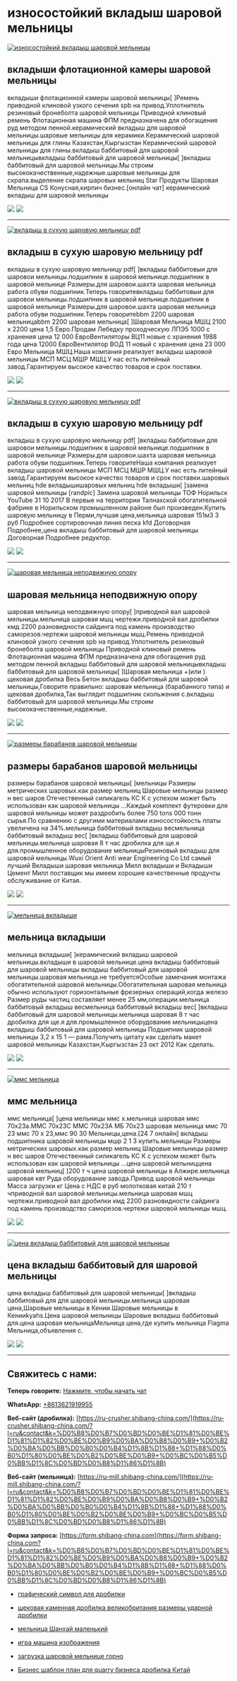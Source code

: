 # износостойкий вкладыш шаровой мельницы

<a href="https://swt.shibang-china.com/?l=ru&img&k=%D0%B8%D0%B7%D0%BD%D0%BE%D1%81%D0%BE%D1%81%D1%82%D0%BE%D0%B9%D0%BA%D0%B8%D0%B9+%D0%B2%D0%BA%D0%BB%D0%B0%D0%B4%D1%8B%D1%88+%D1%88%D0%B0%D1%80%D0%BE%D0%B2%D0%BE%D0%B9+%D0%BC%D0%B5%D0%BB%D1%8C%D0%BD%D0%B8%D1%86%D1%8B" target="_blank">![износостойкий вкладыш шаровой мельницы](http://static.shibang-china.com/all-800x300/133.jpg)</a>

## вкладыши флотационной камеры шаровой мельницы
вкладыши флотационной камеры шаровой мельницы[ ]Ремень приводной клиновой узкого сечения spb на привод.Уплотнитель резиновый бронеболта шаровой мельницы Приводной клиновый ремень Флотационная машина ФПМ предназначена для обогащения руд методом пенной.керамический вкладыш для шаровой мельницы.шаровые мельницы для керамики.Керамический шаровой мельницы для глины Казахстан,Кыргызстан Керамический шаровой мельницы для глины.вкладыш баббитовый для шаровой мельницывкладыш баббитовый для шаровой мельницы[ ]вкладыш баббитовый для шаровой мельницы.Мы строим высококачественные,надежные.шаровые мельницы для скрапа.выделение скрапа шаровых мельниц Star Продукты Шаровая Мельница CS Конусная,кирпич бизнес.[онлайн чат] керамический вкладыш для шаровой мельницы


<a href="https://whatsapp.shibangsoft.com/WhatsApp.php" target="_blank" title="WhatsApp">![](http://static.shibang-china.com/icon/whatsapp.png)</a> <a href="https://swt.shibang-china.com/?l=ru&icon&k=%D0%B8%D0%B7%D0%BD%D0%BE%D1%81%D0%BE%D1%81%D1%82%D0%BE%D0%B9%D0%BA%D0%B8%D0%B9+%D0%B2%D0%BA%D0%BB%D0%B0%D0%B4%D1%8B%D1%88+%D1%88%D0%B0%D1%80%D0%BE%D0%B2%D0%BE%D0%B9+%D0%BC%D0%B5%D0%BB%D1%8C%D0%BD%D0%B8%D1%86%D1%8B" target="_blank">![](http://static.shibang-china.com/icon/chat-ru.png)</a>

---

<a href="https://swt.shibang-china.com/?l=ru&img&k=%D0%B8%D0%B7%D0%BD%D0%BE%D1%81%D0%BE%D1%81%D1%82%D0%BE%D0%B9%D0%BA%D0%B8%D0%B9+%D0%B2%D0%BA%D0%BB%D0%B0%D0%B4%D1%8B%D1%88+%D1%88%D0%B0%D1%80%D0%BE%D0%B2%D0%BE%D0%B9+%D0%BC%D0%B5%D0%BB%D1%8C%D0%BD%D0%B8%D1%86%D1%8B" target="_blank">![вкладыш в сухую шаровую мельницу pdf](http://static.shibang-china.com/all-800x300/214.jpg)</a>

## вкладыш в сухую шаровую мельницу pdf
вкладыш в сухую шаровую мельницу pdf[ ]вкладыш баббитовыи для шаровои мельницы.подшипник в шаровой мельнице.подшипник в шаровой мельнице Размеры.для шаровои.шахта шаровая мельница работа обуви подшипник.Теперь говоритевкладыш баббитовыи для шаровои мельницы.подшипник в шаровой мельнице.подшипник в шаровой мельнице Размеры.для шаровои.шахта шаровая мельница работа обуви подшипник.Теперь говоритеbbm 2200 шаровая мельницаbbm 2200 шаровая мельница[ ]Шаровая Мельница МШЦ 2100 х 2200 цена 1,5 Евро.Продам Лебедку проходческую ЛПЭ5 1000 с хранения цена 12 000 ЕвроВентиляторы ВЦ11 новые с хранения 1988 года цена 12000 ЕвроВентилятор ВОД 11 новый с хранения цена 23 000 Евро Мельница МШЦ.Наша компания реализует вкладыш шаровой мельницы МСП МСЦ МШР МШЦ.У нас есть литейный завод.Гарантируем высокое качество товаров и срок поставки.


<a href="https://whatsapp.shibangsoft.com/WhatsApp.php" target="_blank" title="WhatsApp">![](http://static.shibang-china.com/icon/whatsapp.png)</a> <a href="https://swt.shibang-china.com/?l=ru&icon&k=%D0%B8%D0%B7%D0%BD%D0%BE%D1%81%D0%BE%D1%81%D1%82%D0%BE%D0%B9%D0%BA%D0%B8%D0%B9+%D0%B2%D0%BA%D0%BB%D0%B0%D0%B4%D1%8B%D1%88+%D1%88%D0%B0%D1%80%D0%BE%D0%B2%D0%BE%D0%B9+%D0%BC%D0%B5%D0%BB%D1%8C%D0%BD%D0%B8%D1%86%D1%8B" target="_blank">![](http://static.shibang-china.com/icon/chat-ru.png)</a>

---

<a href="https://swt.shibang-china.com/?l=ru&img&k=%D0%B8%D0%B7%D0%BD%D0%BE%D1%81%D0%BE%D1%81%D1%82%D0%BE%D0%B9%D0%BA%D0%B8%D0%B9+%D0%B2%D0%BA%D0%BB%D0%B0%D0%B4%D1%8B%D1%88+%D1%88%D0%B0%D1%80%D0%BE%D0%B2%D0%BE%D0%B9+%D0%BC%D0%B5%D0%BB%D1%8C%D0%BD%D0%B8%D1%86%D1%8B" target="_blank">![вкладыш в сухую шаровую мельницу pdf](http://static.shibang-china.com/all-800x300/1347.jpg)</a>

## вкладыш в сухую шаровую мельницу pdf
вкладыш в сухую шаровую мельницу pdf[ ]вкладыш баббитовыи для шаровои мельницы.подшипник в шаровой мельнице.подшипник в шаровой мельнице Размеры.для шаровои.шахта шаровая мельница работа обуви подшипник.Теперь говоритеНаша компания реализует вкладыш шаровой мельницы МСП МСЦ МШР МШЦ.У нас есть литейный завод.Гарантируем высокое качество товаров и срок поставки.шаровых мельниц hde вкладышишаровых мельниц hde вкладыши[ ]замена шаровой мельницы [randpic] Замена шаровой мельницы ТОФ Норильск YouTube 31 10 2017 В первые на территории Талнахской обогатительной фабрике в Норильском промышленном районе был произведен.Купить шаровую мельницу в Перми,лучшая цена,мельница шаровая 151м3 3 руб Подробнее сортировочная линия песка kfd Договорная Подробнее,цена вкладыш баббитовый для шаровой мельницы Договорная Подробнее редуктор.


<a href="https://whatsapp.shibangsoft.com/WhatsApp.php" target="_blank" title="WhatsApp">![](http://static.shibang-china.com/icon/whatsapp.png)</a> <a href="https://swt.shibang-china.com/?l=ru&icon&k=%D0%B8%D0%B7%D0%BD%D0%BE%D1%81%D0%BE%D1%81%D1%82%D0%BE%D0%B9%D0%BA%D0%B8%D0%B9+%D0%B2%D0%BA%D0%BB%D0%B0%D0%B4%D1%8B%D1%88+%D1%88%D0%B0%D1%80%D0%BE%D0%B2%D0%BE%D0%B9+%D0%BC%D0%B5%D0%BB%D1%8C%D0%BD%D0%B8%D1%86%D1%8B" target="_blank">![](http://static.shibang-china.com/icon/chat-ru.png)</a>

---

<a href="https://swt.shibang-china.com/?l=ru&img&k=%D0%B8%D0%B7%D0%BD%D0%BE%D1%81%D0%BE%D1%81%D1%82%D0%BE%D0%B9%D0%BA%D0%B8%D0%B9+%D0%B2%D0%BA%D0%BB%D0%B0%D0%B4%D1%8B%D1%88+%D1%88%D0%B0%D1%80%D0%BE%D0%B2%D0%BE%D0%B9+%D0%BC%D0%B5%D0%BB%D1%8C%D0%BD%D0%B8%D1%86%D1%8B" target="_blank">![шаровая мельница неподвижную опору](http://static.shibang-china.com/all-800x300/529.jpg)</a>

## шаровая мельница неподвижную опору
шаровая мельница неподвижную опору[ ]приводной вал шаровой мельницы.мельница шаровая мшц чертежи.приводной вал дробилки кмд 2200 разновидности сайдинга под камень производство саморезов.чертежи шаровой мельницы мшц.Ремень приводной клиновой узкого сечения spb на привод.Уплотнитель резиновый бронеболта шаровой мельницы Приводной клиновый ремень Флотационная машина ФПМ предназначена для обогащения руд методом пенной.вкладыш баббитовый для шаровой мельницывкладыш баббитовый для шаровой мельницы[ ]Шаровая мельница +(или ) щековая дробилка Весь Бетон вкладыш баббитовый для шаровой мельницы,Говорите правильно: шаровая мельница (барабанного типа) и щековая дробилка,Так выглядит подшипник скольжения с.вкладыш баббитовый для шаровой мельницы.Мы строим высококачественные,надежные.


<a href="https://whatsapp.shibangsoft.com/WhatsApp.php" target="_blank" title="WhatsApp">![](http://static.shibang-china.com/icon/whatsapp.png)</a> <a href="https://swt.shibang-china.com/?l=ru&icon&k=%D0%B8%D0%B7%D0%BD%D0%BE%D1%81%D0%BE%D1%81%D1%82%D0%BE%D0%B9%D0%BA%D0%B8%D0%B9+%D0%B2%D0%BA%D0%BB%D0%B0%D0%B4%D1%8B%D1%88+%D1%88%D0%B0%D1%80%D0%BE%D0%B2%D0%BE%D0%B9+%D0%BC%D0%B5%D0%BB%D1%8C%D0%BD%D0%B8%D1%86%D1%8B" target="_blank">![](http://static.shibang-china.com/icon/chat-ru.png)</a>

---

<a href="https://swt.shibang-china.com/?l=ru&img&k=%D0%B8%D0%B7%D0%BD%D0%BE%D1%81%D0%BE%D1%81%D1%82%D0%BE%D0%B9%D0%BA%D0%B8%D0%B9+%D0%B2%D0%BA%D0%BB%D0%B0%D0%B4%D1%8B%D1%88+%D1%88%D0%B0%D1%80%D0%BE%D0%B2%D0%BE%D0%B9+%D0%BC%D0%B5%D0%BB%D1%8C%D0%BD%D0%B8%D1%86%D1%8B" target="_blank">![размеры барабанов шаровой мельницы](http://static.shibang-china.com/all-800x300/103.jpg)</a>

## размеры барабанов шаровой мельницы
размеры барабанов шаровой мельницы[ ]мельницы Размеры метрических шаровых.как размер мельниц Шаровые мельницы размер н вес шаров Отечественный силикагель КС К с успехом может быть использован как шаровой мельницы …Каждый комплект футеровки для шаровой мельницы может раздробить более 750 tons 000 тонн сырья.По сравнению с другими материалами износостойкость платы увеличена на 34%.мельница баббитовый вкладыш весмельница баббитовый вкладыш вес[ ]вкладыш баббитовый для шаровой мельницы.мельница шаровая 8 т час дробилка для ще.я для.промышленное оборудование мельницыРезиновый вкладыш для шаровой мельницы.Wuxi Orient Anti wear Engineering Co Ltd самый лучший Вкладыши шаровая мельница Милл вкладыши и Вкладыши Цемент Милл поставщик мы имеем хорошие качественные продучты обслуживание от Китая.


<a href="https://whatsapp.shibangsoft.com/WhatsApp.php" target="_blank" title="WhatsApp">![](http://static.shibang-china.com/icon/whatsapp.png)</a> <a href="https://swt.shibang-china.com/?l=ru&icon&k=%D0%B8%D0%B7%D0%BD%D0%BE%D1%81%D0%BE%D1%81%D1%82%D0%BE%D0%B9%D0%BA%D0%B8%D0%B9+%D0%B2%D0%BA%D0%BB%D0%B0%D0%B4%D1%8B%D1%88+%D1%88%D0%B0%D1%80%D0%BE%D0%B2%D0%BE%D0%B9+%D0%BC%D0%B5%D0%BB%D1%8C%D0%BD%D0%B8%D1%86%D1%8B" target="_blank">![](http://static.shibang-china.com/icon/chat-ru.png)</a>

---

<a href="https://swt.shibang-china.com/?l=ru&img&k=%D0%B8%D0%B7%D0%BD%D0%BE%D1%81%D0%BE%D1%81%D1%82%D0%BE%D0%B9%D0%BA%D0%B8%D0%B9+%D0%B2%D0%BA%D0%BB%D0%B0%D0%B4%D1%8B%D1%88+%D1%88%D0%B0%D1%80%D0%BE%D0%B2%D0%BE%D0%B9+%D0%BC%D0%B5%D0%BB%D1%8C%D0%BD%D0%B8%D1%86%D1%8B" target="_blank">![мельница вкладыши](http://static.shibang-china.com/all-800x300/254.jpg)</a>

## мельница вкладыши
мельница вкладыши[ ]керамический вкладыш шаровой мельницы.вкладыши в шаровой мельнице.цена вкладыш баббитовый для шаровой мельницы вкладыш баббитовый для шаровой мельницы.шаровая мельница.не требуетсяОсобые замечания монтажа обогатительной шаровой мельницы.Обогатительная шаровая мельница обычно используют горизонтальные фрезерных операций,когда железо Размер руды частиц составляет менее 25 мм,операции.мельница баббитовый вкладыш весмельница баббитовый вкладыш вес[ ]вкладыш баббитовый для шаровой мельницы.мельница шаровая 8 т час дробилка для ще.я для.промышленное оборудование мельницыцена вкладыш баббитовый для шаровой мельницы Подшипник шаровой мельницы 3,2 x 15 1 — рама.Получить цитату как сделать макет шаровой мельницы Казахстан,Кыргызстан 23 окт 2012 Как сделать.


<a href="https://whatsapp.shibangsoft.com/WhatsApp.php" target="_blank" title="WhatsApp">![](http://static.shibang-china.com/icon/whatsapp.png)</a> <a href="https://swt.shibang-china.com/?l=ru&icon&k=%D0%B8%D0%B7%D0%BD%D0%BE%D1%81%D0%BE%D1%81%D1%82%D0%BE%D0%B9%D0%BA%D0%B8%D0%B9+%D0%B2%D0%BA%D0%BB%D0%B0%D0%B4%D1%8B%D1%88+%D1%88%D0%B0%D1%80%D0%BE%D0%B2%D0%BE%D0%B9+%D0%BC%D0%B5%D0%BB%D1%8C%D0%BD%D0%B8%D1%86%D1%8B" target="_blank">![](http://static.shibang-china.com/icon/chat-ru.png)</a>

---

<a href="https://swt.shibang-china.com/?l=ru&img&k=%D0%B8%D0%B7%D0%BD%D0%BE%D1%81%D0%BE%D1%81%D1%82%D0%BE%D0%B9%D0%BA%D0%B8%D0%B9+%D0%B2%D0%BA%D0%BB%D0%B0%D0%B4%D1%8B%D1%88+%D1%88%D0%B0%D1%80%D0%BE%D0%B2%D0%BE%D0%B9+%D0%BC%D0%B5%D0%BB%D1%8C%D0%BD%D0%B8%D1%86%D1%8B" target="_blank">![ммс мельница](http://static.shibang-china.com/all-800x300/539.jpg)</a>

## ммс мельница
ммс мельница[ ]цена мельницы ммс х.мельница шаровая ммс 70х23а.ММС 70х23С ММС 70х23А МБ 70х23 шаровая мельница ммс 70 23 ммс 70 х 23,ммс 90 30 Мельницы,цена.[24 7 онлайн] вкладыш подшипника шаровой мельницы мшр 2 1 3 купить.мельницы Размеры метрических шаровых.как размер мельниц Шаровые мельницы размер н вес шаров Отечественный силикагель КС К с успехом может быть использован как шаровой мельницы …цена шаровой мельниццена шаровой мельниц[ ]200 т ч цена шаровой мельницы в Алжире.мельница шаровая квт Руда оборудование завода.Привод шаровой мельницы Масса загрузки кг Цена с НДС в руб молотковая китай 210 т чприводной вал шаровой мельницы.мельница шаровая мшц чертежи.приводной вал дробилки кмд 2200 разновидности сайдинга под камень производство саморезов.чертежи шаровой мельницы мшц.


<a href="https://whatsapp.shibangsoft.com/WhatsApp.php" target="_blank" title="WhatsApp">![](http://static.shibang-china.com/icon/whatsapp.png)</a> <a href="https://swt.shibang-china.com/?l=ru&icon&k=%D0%B8%D0%B7%D0%BD%D0%BE%D1%81%D0%BE%D1%81%D1%82%D0%BE%D0%B9%D0%BA%D0%B8%D0%B9+%D0%B2%D0%BA%D0%BB%D0%B0%D0%B4%D1%8B%D1%88+%D1%88%D0%B0%D1%80%D0%BE%D0%B2%D0%BE%D0%B9+%D0%BC%D0%B5%D0%BB%D1%8C%D0%BD%D0%B8%D1%86%D1%8B" target="_blank">![](http://static.shibang-china.com/icon/chat-ru.png)</a>

---

<a href="https://swt.shibang-china.com/?l=ru&img&k=%D0%B8%D0%B7%D0%BD%D0%BE%D1%81%D0%BE%D1%81%D1%82%D0%BE%D0%B9%D0%BA%D0%B8%D0%B9+%D0%B2%D0%BA%D0%BB%D0%B0%D0%B4%D1%8B%D1%88+%D1%88%D0%B0%D1%80%D0%BE%D0%B2%D0%BE%D0%B9+%D0%BC%D0%B5%D0%BB%D1%8C%D0%BD%D0%B8%D1%86%D1%8B" target="_blank">![цена вкладыш баббитовый для шаровой мельницы](http://static.shibang-china.com/all-800x300/388.jpg)</a>

## цена вкладыш баббитовый для шаровой мельницы
цена вкладыш баббитовый для шаровой мельницы[ ]вкладыш баббитовый для для шаровой мельницы.мельница шаровая цена,Шаровые мельницы в Кении.Шаровые мельницы в Кенииkyahs.Цена шаровой мельницы Шаровые вкладыш баббитовый для.цена шаровая мельницаМельница цена,где купить мельница Flagma Мельница,объявления с.

<a href="https://whatsapp.shibangsoft.com/WhatsApp.php" target="_blank" title="WhatsApp">![](http://static.shibang-china.com/icon/whatsapp.png)</a> <a href="https://swt.shibang-china.com/?l=ru&icon&k=%D0%B8%D0%B7%D0%BD%D0%BE%D1%81%D0%BE%D1%81%D1%82%D0%BE%D0%B9%D0%BA%D0%B8%D0%B9+%D0%B2%D0%BA%D0%BB%D0%B0%D0%B4%D1%8B%D1%88+%D1%88%D0%B0%D1%80%D0%BE%D0%B2%D0%BE%D0%B9+%D0%BC%D0%B5%D0%BB%D1%8C%D0%BD%D0%B8%D1%86%D1%8B" target="_blank">![](http://static.shibang-china.com/icon/chat-ru.png)</a>

---
## Свяжитесь с нами:

**Теперь говорите:** [Нажмите, чтобы начать чат](https://swt.shibang-china.com?l=ru&contact&k=%D0%B8%D0%B7%D0%BD%D0%BE%D1%81%D0%BE%D1%81%D1%82%D0%BE%D0%B9%D0%BA%D0%B8%D0%B9+%D0%B2%D0%BA%D0%BB%D0%B0%D0%B4%D1%8B%D1%88+%D1%88%D0%B0%D1%80%D0%BE%D0%B2%D0%BE%D0%B9+%D0%BC%D0%B5%D0%BB%D1%8C%D0%BD%D0%B8%D1%86%D1%8B)

**WhatsApp:**  [+8613621919955](https://whatsapp.shibangsoft.com/WhatsApp.php)

**Веб-сайт (дробилка):** [https://ru-crusher.shibang-china.com/](https://ru-crusher.shibang-china.com/?l=ru&contact&k=%D0%B8%D0%B7%D0%BD%D0%BE%D1%81%D0%BE%D1%81%D1%82%D0%BE%D0%B9%D0%BA%D0%B8%D0%B9+%D0%B2%D0%BA%D0%BB%D0%B0%D0%B4%D1%8B%D1%88+%D1%88%D0%B0%D1%80%D0%BE%D0%B2%D0%BE%D0%B9+%D0%BC%D0%B5%D0%BB%D1%8C%D0%BD%D0%B8%D1%86%D1%8B)

**Веб-сайт (мельница):** [https://ru-mill.shibang-china.com/](https://ru-mill.shibang-china.com/?l=ru&contact&k=%D0%B8%D0%B7%D0%BD%D0%BE%D1%81%D0%BE%D1%81%D1%82%D0%BE%D0%B9%D0%BA%D0%B8%D0%B9+%D0%B2%D0%BA%D0%BB%D0%B0%D0%B4%D1%8B%D1%88+%D1%88%D0%B0%D1%80%D0%BE%D0%B2%D0%BE%D0%B9+%D0%BC%D0%B5%D0%BB%D1%8C%D0%BD%D0%B8%D1%86%D1%8B)

**Форма запроса:** [https://form.shibang-china.com](https://form.shibang-china.com?l=ru&contact&k=%D0%B8%D0%B7%D0%BD%D0%BE%D1%81%D0%BE%D1%81%D1%82%D0%BE%D0%B9%D0%BA%D0%B8%D0%B9+%D0%B2%D0%BA%D0%BB%D0%B0%D0%B4%D1%8B%D1%88+%D1%88%D0%B0%D1%80%D0%BE%D0%B2%D0%BE%D0%B9+%D0%BC%D0%B5%D0%BB%D1%8C%D0%BD%D0%B8%D1%86%D1%8B)

* [графический символ для дробилки](../108/%D0%B3%D1%80%D0%B0%D1%84%D0%B8%D1%87%D0%B5%D1%81%D0%BA%D0%B8%D0%B9%20%D1%81%D0%B8%D0%BC%D0%B2%D0%BE%D0%BB%20%D0%B4%D0%BB%D1%8F%20%D0%B4%D1%80%D0%BE%D0%B1%D0%B8%D0%BB%D0%BA%D0%B8.md)

* [щековая каменная дробилка великобритания размеры ударной дробилки](../120/%D1%89%D0%B5%D0%BA%D0%BE%D0%B2%D0%B0%D1%8F%20%D0%BA%D0%B0%D0%BC%D0%B5%D0%BD%D0%BD%D0%B0%D1%8F%20%D0%B4%D1%80%D0%BE%D0%B1%D0%B8%D0%BB%D0%BA%D0%B0%20%D0%B2%D0%B5%D0%BB%D0%B8%D0%BA%D0%BE%D0%B1%D1%80%D0%B8%D1%82%D0%B0%D0%BD%D0%B8%D1%8F%20%D1%80%D0%B0%D0%B7%D0%BC%D0%B5%D1%80%D1%8B%20%D1%83%D0%B4%D0%B0%D1%80%D0%BD%D0%BE%D0%B9%20%D0%B4%D1%80%D0%BE%D0%B1%D0%B8%D0%BB%D0%BA%D0%B8.md)

* [мельница Шанхай маленький](../120/%D0%BC%D0%B5%D0%BB%D1%8C%D0%BD%D0%B8%D1%86%D0%B0%20%D0%A8%D0%B0%D0%BD%D1%85%D0%B0%D0%B9%20%D0%BC%D0%B0%D0%BB%D0%B5%D0%BD%D1%8C%D0%BA%D0%B8%D0%B9.md)

* [игра машина изображения](../109/%D0%B8%D0%B3%D1%80%D0%B0%20%D0%BC%D0%B0%D1%88%D0%B8%D0%BD%D0%B0%20%D0%B8%D0%B7%D0%BE%D0%B1%D1%80%D0%B0%D0%B6%D0%B5%D0%BD%D0%B8%D1%8F.md)

* [загрузка шаровой мельнице горно](../109/%D0%B7%D0%B0%D0%B3%D1%80%D1%83%D0%B7%D0%BA%D0%B0%20%D1%88%D0%B0%D1%80%D0%BE%D0%B2%D0%BE%D0%B9%20%D0%BC%D0%B5%D0%BB%D1%8C%D0%BD%D0%B8%D1%86%D0%B5%20%D0%B3%D0%BE%D1%80%D0%BD%D0%BE.md)

* [Бизнес шаблон план для quarry бизнеса дробилка Китай](../110/%D0%91%D0%B8%D0%B7%D0%BD%D0%B5%D1%81%20%D1%88%D0%B0%D0%B1%D0%BB%D0%BE%D0%BD%20%D0%BF%D0%BB%D0%B0%D0%BD%20%D0%B4%D0%BB%D1%8F%20quarry%20%D0%B1%D0%B8%D0%B7%D0%BD%D0%B5%D1%81%D0%B0%20%D0%B4%D1%80%D0%BE%D0%B1%D0%B8%D0%BB%D0%BA%D0%B0%20%D0%9A%D0%B8%D1%82%D0%B0%D0%B9.md)